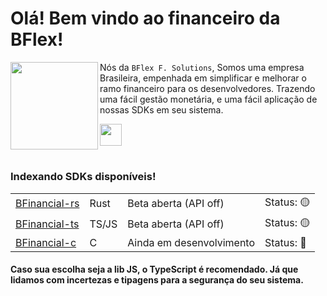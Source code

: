 # Olá! Bem vindo ao financeiro da BFlex!

<img align="left" height="140" src="https://imgur.com/vgLnKNc.png"/>

Nós da `BFlex F. Solutions`, Somos uma empresa Brasileira, empenhada em simplificar e melhorar o ramo financeiro para os desenvolvedores. Trazendo uma fácil gestão monetária, e uma fácil aplicação de nossas SDKs em seu sistema.

<a href="https://bflex.tech" target="_blank"><img height="35px" src="https://img.shields.io/badge/Site%20completo-843057"></a>
<br>
#

### Indexando SDKs disponíveis!

<table>
  <tr>
    <td><a href="https://github.com/BFlex-financial/bfinancial-rs" taget="_blank">BFinancial-rs</a></td>
    <td> 
      Rust
    </td>
    <td>
      Beta aberta (API off)
    </td>
    <td>
      Status: 🟡
    </td>
  </tr>
  <tr>
    <td><a href="https://github.com/BFlex-financial/bfinancial-ts" taget="_blank">BFinancial-ts</a></td>
    <td> 
      TS/JS
    </td>
    <td>
      Beta aberta (API off)
    </td>
    <td>
      Status: 🟡
    </td>
  </tr>
  <tr>
    <td><a href="https://github.com/BFlex-financial/bfinancial-c" taget="_blank">BFinancial-c</a></td>
    <td> 
      C
    </td>
    <td>
      Ainda em desenvolvimento
    </td>
    <td>
      Status: 🔴
    </td>
  </tr>
</table>

#### Caso sua escolha seja a lib JS, o TypeScript é recomendado. Já que lidamos com incertezas e tipagens para a segurança do seu sistema.
